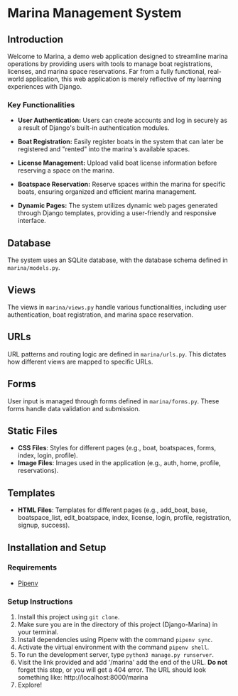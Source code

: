 # Marina Management System

## Introduction

Welcome to Marina, a demo web application designed to streamline marina operations by providing users with tools to manage boat registrations, licenses, and marina space reservations. 
Far from a fully functional, real-world application, this web application is merely reflective of my learning experiences with Django. 

### Key Functionalities

- **User Authentication:** Users can create accounts and log in securely as a result of Django's built-in authentication modules.

- **Boat Registration:** Easily register boats in the system that can later be registered and "rented" into the marina's available spaces.

- **License Management:** Upload valid boat license information before reserving a space on the marina.

- **Boatspace Reservation:** Reserve spaces within the marina for specific boats, ensuring organized and efficient marina management.

- **Dynamic Pages:** The system utilizes dynamic web pages generated through Django templates, providing a user-friendly and responsive interface.

## Database

The system uses an SQLite database, with the database schema defined in `marina/models.py`.

## Views

The views in `marina/views.py` handle various functionalities, including user authentication, boat registration, and marina space reservation.

## URLs

URL patterns and routing logic are defined in `marina/urls.py`. This dictates how different views are mapped to specific URLs.

## Forms

User input is managed through forms defined in `marina/forms.py`. These forms handle data validation and submission.

## Static Files

- **CSS Files**: Styles for different pages (e.g., boat, boatspaces, forms, index, login, profile).
- **Image Files**: Images used in the application (e.g., auth, home, profile, reservations).

## Templates


- **HTML Files**: Templates for different pages (e.g., add_boat, base, boatspace_list, edit_boatspace, index, license, login, profile, registration, signup, success).

## Installation and Setup

### Requirements

- [Pipenv](https://pipenv.pypa.io/en/latest/)

### Setup Instructions

1. Install this project using ```git clone```.  
2. Make sure you are in the directory of this project (Django-Marina) in your terminal. 
3. Install dependencies using Pipenv with the command ```pipenv sync```.
4. Activate the virtual environment with the command ```pipenv shell```.
5. To run the development server, type ```python3 manage.py runserver```.
6. Visit the link provided and add '/marina' add the end of the URL. **Do not** forget this step, or you will get a 404 error. The URL should look something like: http://localhost:8000/marina
7. Explore!





